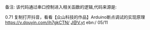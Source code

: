 备注: 该代码通过串口控制进入相关函数的逻辑,代码来源是:

0.71 复制打开抖音，看看【众山科技的作品】Arduino断点调试的实现原理 https://v.douyin.com/ih7gkCTN/ J@V.yt ebn:/ 05/11